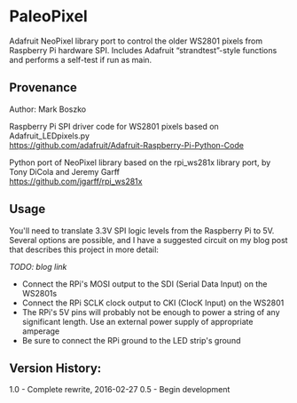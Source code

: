 # PaleoPixel

Adafruit NeoPixel library port to control the older WS2801 pixels from Raspberry Pi hardware SPI. Includes Adafruit “strandtest”-style functions and performs a self-test if run as main.


## Provenance

Author: Mark Boszko

Raspberry Pi SPI driver code for WS2801 pixels based on Adafruit_LEDpixels.py  
https://github.com/adafruit/Adafruit-Raspberry-Pi-Python-Code

Python port of NeoPixel library based on the rpi_ws281x library port, by Tony DiCola and Jeremy Garff  
https://github.com/jgarff/rpi_ws281x


## Usage

You'll need to translate 3.3V SPI logic levels from the Raspberry Pi to 5V. Several options are possible, and I have a suggested circuit on my blog post that describes this project in more detail:

*TODO: blog link*

- Connect the RPi's MOSI output to the SDI (Serial Data Input) on the WS2801s
- Connect the RPi SCLK clock output to CKI (ClocK Input) on the WS2801
- The RPi's 5V pins will probably not be enough to power a string of any significant length. Use an external power supply of appropriate amperage
- Be sure to connect the RPi ground to the LED strip's ground


## Version History:

1.0 - Complete rewrite, 2016-02-27
0.5 - Begin development